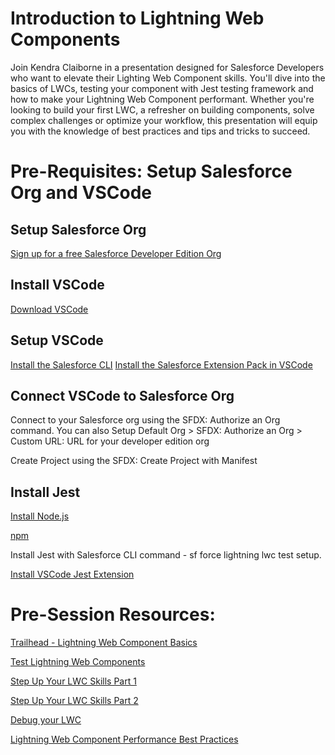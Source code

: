 # Introduction to Lightning Web Components
Join Kendra Claiborne in a presentation designed for Salesforce Developers who want to elevate their Lighting Web Component skills. You'll dive into the basics of LWCs, testing your component with Jest testing framework and how to make your Lightning Web Component performant. Whether you're looking to build your first LWC, a refresher on building components, solve complex challenges or optimize your workflow, this presentation will equip you with the knowledge of best practices and tips and tricks to succeed.

# Pre-Requisites: Setup Salesforce Org and VSCode
## Setup Salesforce Org
[Sign up for a free Salesforce Developer Edition Org](https://developer.salesforce.com/signup)

## Install VSCode
[Download VSCode](https://code.visualstudio.com/download)

## Setup VSCode
[Install the Salesforce CLI](https://developer.salesforce.com/tools/salesforcecliI)
[Install the Salesforce Extension Pack in VSCode](https://developer.salesforce.com/tools/vscode/en/vscode-desktop/install#salesforce-extensions-for-visual-studio-code)

## Connect VSCode to Salesforce Org
Connect to your Salesforce org using the SFDX: Authorize an Org command. You can also Setup Default Org > SFDX: Authorize an Org > Custom URL: URL for your developer edition org

Create Project using the SFDX: Create Project with Manifest

## Install Jest
[Install Node.js](https://nodejs.org/en)

[npm](https://docs.npmjs.com/getting-started)

Install Jest with Salesforce CLI command - sf force lightning lwc test setup.

[Install VSCode Jest Extension](https://marketplace.visualstudio.com/items?itemName=Orta.vscode-jest)

# Pre-Session Resources:
[Trailhead - Lightning Web Component Basics](https://trailhead.salesforce.com/content/learn/modules/lightning-web-components-basics)

[Test Lightning Web Components](https://developer.salesforce.com/docs/platform/lwc/guide/testing.html)

[Step Up Your LWC Skills Part 1](https://developer.salesforce.com/blogs/2020/10/step-up-your-lwc-skills-part-1)

[Step Up Your LWC Skills Part 2](https://developer.salesforce.com/blogs/2020/10/step-up-your-lwc-skills-part-2)

[Debug your LWC](https://lwc.dev/guide/debug)

[Lightning Web Component Performance Best Practices](https://developer.salesforce.com/blogs/2020/06/lightning-web-components-performance-best-practices)
